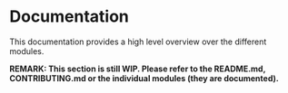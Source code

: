 # Documentation

This documentation provides a high level overview over the different modules.

**REMARK: This section is still WIP. Please refer to the README.md, 
CONTRIBUTING.md or the individual modules (they are documented).** 

